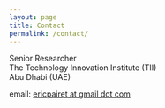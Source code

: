 ```yaml
---
layout: page
title: Contact
permalink: /contact/
---
```


Senior Researcher <br>
The Technology Innovation Institute (TII) <br>
Abu Dhabi (UAE)

email: [ericpairet at gmail dot com](mailto:ericpairet@gmail.com)
